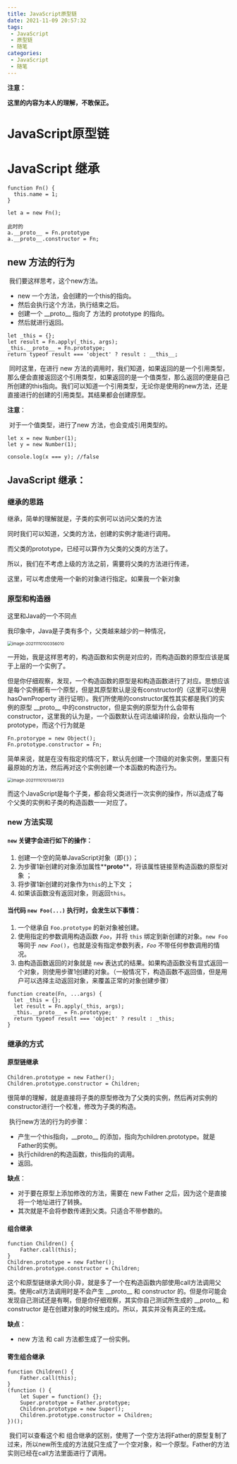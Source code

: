 ```yaml
---
title: JavaScript原型链
date: 2021-11-09 20:57:32
tags:
 - JavaScript
 - 原型链
 - 随笔
categories:
 - JavaScript
 - 随笔
---
```




 **注意：**

**这里的内容为本人的理解，不敢保正。**



#  JavaScript原型链









# JavaScript 继承



```
function Fn() {
  this.name = 1;
}

let a = new Fn();

此时的
a.__proto__ = Fn.prototype
a.__proto__.constructor = Fn;
```

## new 方法的行为

​		我们要这样思考，这个new方法。

* new 一个方法，会创建的一个this的指向。
* 然后会执行这个方法，执行结束之后。
* 创建一个 \_\_proto\_\_  指向了 方法的 prototype 的指向。
* 然后就进行返回。

```
let _this = {};
let result = Fn.apply(_this, args);
_this.__proto__ = Fn.prototype;
return typeof result === 'object' ? result : __this__;
```

​		同时这里，在进行 new 方法的调用时，我们知道，如果返回的是一个引用类型，那么便会直接返回这个引用类型，如果返回的是一个值类型，那么返回的便是自己所创建的this指向。我们可以知道一个引用类型，无论你是使用的new方法，还是直接进行的创建的引用类型。其结果都会创建原型。

**注意**：

​		对于一个值类型，进行了new 方法，也会变成引用类型的。

```
let x = new Number(1);
let y = new Number(1);

console.log(x === y); //false
```



## **JavaScript 继承**：

### 继承的思路

继承，简单的理解就是，子类的实例可以访问父类的方法

同时我们可以知道，父类的方法，创建的实例才能进行调用。

而父类的prototype，已经可以算作为父类的父类的方法了。

所以，我们在不考虑上级的方法之前，需要将父类的方法进行传递，

这里，可以考虑使用一个新的对象进行指定。如果我一个新对象



### 原型和构造器

这里和Java的一个不同点

我印象中，Java是子类有多个，父类越来越少的一种情况，

<img src="JavaScript原型链/image-20211110100356010.png" alt="image-20211110100356010" style="zoom:67%;" />

​		一开始，我是这样思考的，构造函数和实例是对应的，而构造函数的原型应该是属于上层的一个实例了。

​		但是你仔细观察，发现，一个构造函数的原型是和构造函数进行了对应。思想应该是每个实例都有一个原型，但是其原型默认是没有constructor的（这里可以使用 hasOwnProperty 进行证明）。我们所使用的constructor属性其实都是我们的实例的原型  \_\_proto\_\_ 中的constructor，但是实例的原型为什么会带有constructor，这里我的认为是，一个函数默认在词法编译阶段，会默认指向一个prototype，而这个行为就是 

```
Fn.protorype = new Object();
Fn.prototype.constructor = Fn;
```

​	简单来说，就是在没有指定的情况下，默认先创建一个顶级的对象实例，里面只有最原始的方法，然后再对这个实例创建一个本函数的构造行为。

<img src="JavaScript原型链/image-20211110101346723.png" alt="image-20211110101346723" style="zoom:67%;" />

​		而这个JavaScript是每个子类，都会将父类进行一次实例的操作，所以造成了每个父类的实例和子类的构造函数一一对应了。



### new 方法实现

#### **`new` 关键字会进行如下的操作：**

1. 创建一个空的简单JavaScript对象（即`{}`）；
2. 为步骤1新创建的对象添加属性**__proto__**，将该属性链接至构造函数的原型对象 ；
3. 将步骤1新创建的对象作为`this`的上下文 ；
4. 如果该函数没有返回对象，则返回`this`。

#### **当代码 `new Foo(...)` 执行时，会发生以下事情：**

1. 一个继承自 `Foo.prototype` 的新对象被创建。
2. 使用指定的参数调用构造函数 *`Foo`*，并将 `this` 绑定到新创建的对象。`new Foo` 等同于 *`new Foo`*`()`，也就是没有指定参数列表，*`Foo`* 不带任何参数调用的情况。
3. 由构造函数返回的对象就是 `new` 表达式的结果。如果构造函数没有显式返回一个对象，则使用步骤1创建的对象。（一般情况下，构造函数不返回值，但是用户可以选择主动返回对象，来覆盖正常的对象创建步骤）

```
function create(Fn, ...args) {
  let _this = {};
  let result = Fn.apply(_this, args);
  _this.__proto__ = Fn.prototype;
  return typeof result === 'object' ? result : _this;
}
```



### 继承的方式

#### 原型链继承

```
Children.prototype = new Father();
Children.prototype.constructor = Children;
```

​		很简单的理解，就是直接将子类的原型修改为了父类的实例，然后再对实例的constructor进行一个校准，修改为子类的构造。

​		执行new方法的行为的步骤：

* 产生一个this指向，\_\_proto\_\_  的添加，指向为children.prototype。就是 Father的实例。
* 执行children的构造函数，this指向的调用。
* 返回。



**缺点**：

* 对于要在原型上添加修改的方法，需要在 new Father 之后，因为这个是直接将一个地址进行了转换。
* 其次就是不会将参数传递到父类。只适合不带参数的。



#### 组合继承

```
function Children() {
	Father.call(this);
}
Children.prototype = new Father();
Children.prototype.constructor = Children;
```

​		这个和原型链继承大同小异，就是多了一个在构造函数内部使用call方法调用父类。使用call方法调用时是不会产生 \_\_proto\_\_  和 constructor 的。但是你可能会发现自己测试还是有啊，但是你仔细观察，其实你自己测试所生成的 \_\_proto\_\_  和 constructor 是在创建对象的时候生成的。所以，其实并没有真正的生成。



**缺点**：

* new 方法 和 call 方法都生成了一份实例。



#### 寄生组合继承

```
function Children() {
	Father.call(this);
}
(function () {
	let Super = function() {};
	Super.prototype = Father.prototype;
	Children.prototype = new Super();
	Children.prototype.constructor = Children;
})();
```

​		我们可以查看这个和 组合继承的区别，使用了一个空方法将Father的原型复制了过来，所以new所生成的方法就只生成了一个空对象，和一个原型。Father的方法实则已经在call方法里面进行了调用。





